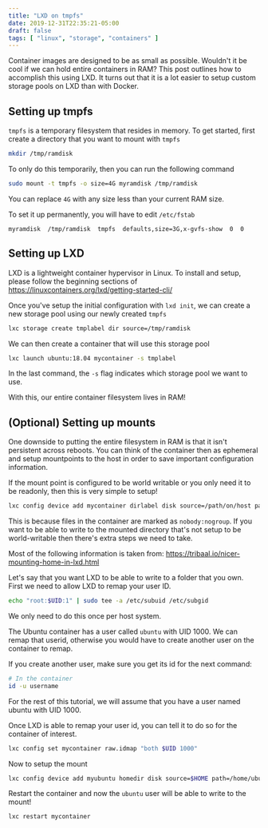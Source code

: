 ```yaml
---
title: "LXD on tmpfs"
date: 2019-12-31T22:35:21-05:00
draft: false
tags: [ "linux", "storage", "containers" ]
---
```


Container images are designed to be as small as possible. Wouldn't it be cool if we can hold entire containers in RAM? This post outlines how to accomplish this using LXD. It turns out that it is a lot easier to setup custom storage pools on LXD than with Docker.

## Setting up tmpfs

`tmpfs` is a temporary filesystem that resides in memory. To get started, first create a directory that you want to mount with `tmpfs`

```bash
mkdir /tmp/ramdisk
```

To only do this temporarily, then you can run the following command

```bash
sudo mount -t tmpfs -o size=4G myramdisk /tmp/ramdisk
```

You can replace `4G` with any size less than your current RAM size.

To set it up permanently, you will have to edit `/etc/fstab`

```
myramdisk  /tmp/ramdisk  tmpfs  defaults,size=3G,x-gvfs-show  0  0
```

## Setting up LXD

LXD is a lightweight container hypervisor in Linux. To install and setup, please follow the beginning sections of https://linuxcontainers.org/lxd/getting-started-cli/

Once you've setup the initial configuration with `lxd init`, we can create a new storage pool using our newly created `tmpfs`

```bash
lxc storage create tmplabel dir source=/tmp/ramdisk 
```

We can then create a container that will use this storage pool

```bash
lxc launch ubuntu:18.04 mycontainer -s tmplabel
```

In the last command, the `-s` flag indicates which storage pool we want to use.

With this, our entire container filesystem lives in RAM!

## (Optional) Setting up mounts

One downside to putting the entire filesystem in RAM is that it isn't persistent across reboots. You can think of the container then as ephemeral and setup mountpoints to the host in order to save important configuration information.

If the mount point is configured to be world writable or you only need it to be readonly, then this is very simple to setup!

```bash
lxc config device add mycontainer dirlabel disk source=/path/on/host path=/path/on/container
```

This is because files in the container are marked as `nobody:nogroup`. If you want to be able to write to the mounted directory that's not setup to be world-writable then there's extra steps we need to take. 

Most of the following information is taken from: https://tribaal.io/nicer-mounting-home-in-lxd.html

Let's say that you want LXD to be able to write to a folder that you own. First we need to allow LXD to remap your user ID.

```bash
echo "root:$UID:1" | sudo tee -a /etc/subuid /etc/subgid
```

We only need to do this once per host system.

The Ubuntu container has a user called `ubuntu` with UID 1000. We can remap that userid, otherwise you would have to create another user on the container to remap.

If you create another user, make sure you get its id for the next command:

```bash
# In the container
id -u username
```

For the rest of this tutorial, we will assume that you have a user named ubuntu with UID 1000.

Once LXD is able to remap your user id, you can tell it to do so for the container of interest.

```bash
lxc config set mycontainer raw.idmap "both $UID 1000"
```

Now to setup the mount

```bash
lxc config device add myubuntu homedir disk source=$HOME path=/home/ubuntu
```

Restart the container and now the `ubuntu` user will be able to write to the mount!

```bash
lxc restart mycontainer
```

